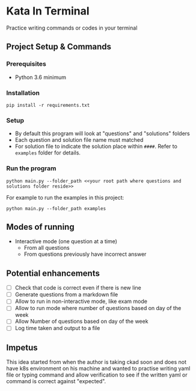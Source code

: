 # Kata In Terminal

Practice writing commands or codes in your terminal

## Project Setup & Commands

### Prerequisites

* Python 3.6 minimum

### Installation

```shell
pip install -r requirements.txt
```

### Setup

* By default this program will look at "questions" and "solutions" folders
* Each question and solution file name must matched
* For solution file to indicate the solution place within `####`. Refer to `examples` folder for details.  

### Run the program

```shell
python main.py --folder_path <<your root path where questions and solutions folder reside>>
```

For example to run the examples in this project:

```shell
python main.py --folder_path examples
```

## Modes of running

* Interactive mode (one question at a time)
    * From all questions
    * From questions previously have incorrect answer

## Potential enhancements

- [ ] Check that code is correct even if there is new line
- [ ] Generate questions from a markdown file
- [ ] Allow to run in non-interactive mode, like exam mode
- [ ] Allow to run mode where number of questions based on day of the week
- [ ] Allow Number of questions based on day of the week
- [ ] Log time taken and output to a file

## Impetus

This idea started from when the author is taking ckad soon and does not have k8s environment on his machine and wanted to practise writing yaml file or typing command and allow verification to see if the written yaml or command is correct against "expected".

